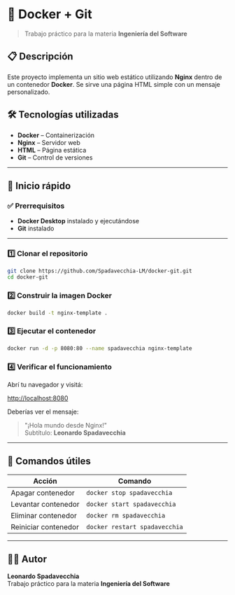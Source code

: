 # 🐳 Docker + Git

> Trabajo práctico para la materia **Ingeniería del Software**

## 📋 Descripción

Este proyecto implementa un sitio web estático utilizando **Nginx** dentro de un contenedor **Docker**. Se sirve una página HTML simple con un mensaje personalizado.

## 🛠️ Tecnologías utilizadas

- **Docker** – Containerización
- **Nginx** – Servidor web
- **HTML** – Página estática
- **Git** – Control de versiones

---

## 🚀 Inicio rápido

### ✅ Prerrequisitos

- **Docker Desktop** instalado y ejecutándose
- **Git** instalado

---

### 1️⃣ Clonar el repositorio

```bash
git clone https://github.com/Spadavecchia-LM/docker-git.git
cd docker-git
```

### 2️⃣ Construir la imagen Docker

```bash
docker build -t nginx-template .
```

### 3️⃣ Ejecutar el contenedor

```bash
docker run -d -p 8080:80 --name spadavecchia nginx-template
```

### 4️⃣ Verificar el funcionamiento

Abrí tu navegador y visitá:

[http://localhost:8080](http://localhost:8080)

Deberías ver el mensaje:

> "¡Hola mundo desde Nginx!"  
> Subtítulo: **Leonardo Spadavecchia**

---

## 🔧 Comandos útiles

| Acción                  | Comando                                |
|-------------------------|----------------------------------------|
| Apagar contenedor       | `docker stop spadavecchia`            |
| Levantar contenedor     | `docker start spadavecchia`           |
| Eliminar contenedor     | `docker rm spadavecchia`              |
| Reiniciar contenedor    | `docker restart spadavecchia`         |

---

## 👨‍💻 Autor

**Leonardo Spadavecchia**  
Trabajo práctico para la materia **Ingeniería del Software**
